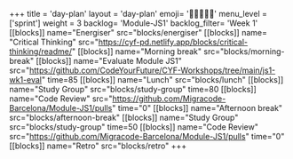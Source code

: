 +++
title = 'day-plan'
layout = 'day-plan'
emoji= '🧑🏽‍🤝‍🧑🏽'
menu_level = ['sprint']
weight = 3
backlog= 'Module-JS1'
backlog_filter= 'Week 1'
[[blocks]]
name="Energiser"
src="blocks/energiser"
[[blocks]]
name= "Critical Thinking"
src="https://cyf-pd.netlify.app/blocks/critical-thinking/readme/"
[[blocks]]
name="Morning break"
src="blocks/morning-break"
[[blocks]]
name="Evaluate Module JS1"
src="https://github.com/CodeYourFuture/CYF-Workshops/tree/main/js1-wk1-eval"
time=85
[[blocks]]
name="Lunch"
src="blocks/lunch"
[[blocks]]
name="Study Group"
src="blocks/study-group"
time=80
[[blocks]]
name="Code Review"
src="https://github.com/Migracode-Barcelona/Module-JS1/pulls"
time="0"
[[blocks]]
name="Afternoon break"
src="blocks/afternoon-break"
[[blocks]]
name="Study Group"
src="blocks/study-group"
time=50
[[blocks]]
name="Code Review"
src="https://github.com/Migracode-Barcelona/Module-JS1/pulls"
time="0"
[[blocks]]
name="Retro"
src="blocks/retro"
+++
